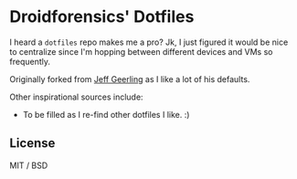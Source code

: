# Droidforensics' Dotfiles

I heard a `dotfiles` repo makes me a pro? Jk, I just figured it would be nice to centralize since I'm hopping between different devices and VMs so frequently.

Originally forked from [Jeff Geerling](https://github.com/geerlingguy/dotfiles) as I like a lot of his defaults.

Other inspirational sources include:

- To be filled as I re-find other dotfiles I like. :)

## License

MIT / BSD

